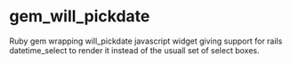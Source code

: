 gem_will_pickdate
=================

Ruby gem wrapping will_pickdate javascript widget giving support for rails datetime_select to render it instead of the usuall set of select boxes.